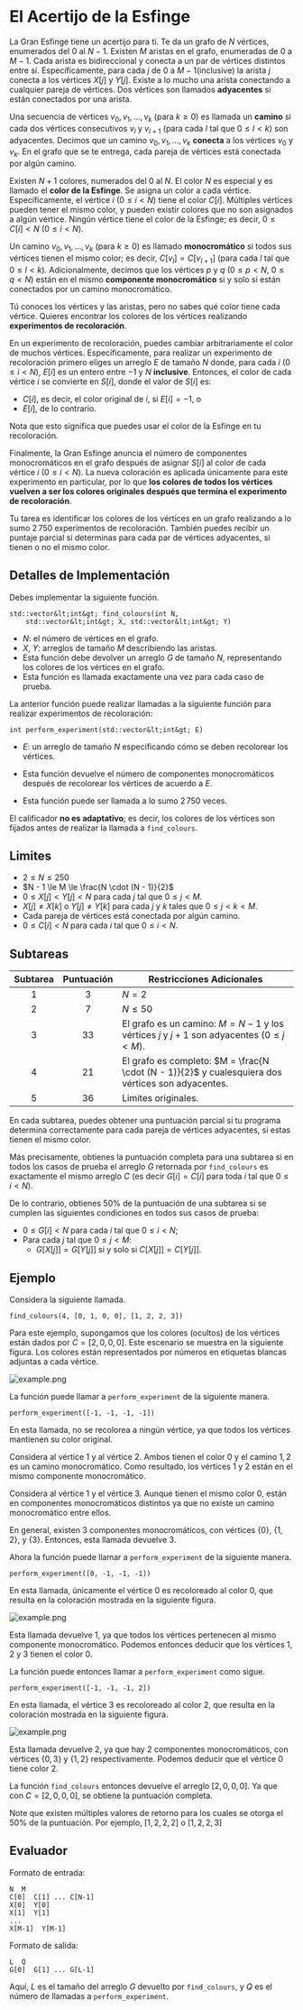 # El Acertijo de la Esfinge

La Gran Esfinge tiene un acertijo para ti.
Te da un grafo de $N$ vértices, enumerados del $0$ al $N - 1$.
Existen $M$ aristas en el grafo, enumeradas de $0$ a $M-1$. Cada arista es bidireccional y conecta
a un par de vértices distintos entre sí.
Específicamente, para cada $j$ de $0$ a $M - 1$(inclusive) la arista $j$ conecta a los vértices $X[j]$ y $Y[j]$.
Existe a lo mucho una arista conectando a cualquier pareja de vértices.
Dos vértices son llamados **adyacentes**
si están conectados por una arista.

Una secuencia de vértices $v_0, v_1, \ldots, v_k$ (para $k \ge 0$)
es llamada un **camino**
si cada dos vértices consecutivos $v_l$ y $v_{l+1}$
 (para cada $l$ tal que $0 \le l \lt k$)
 son adyacentes.
Decimos que un camino $v_0, v_1, \ldots, v_k$
**conecta** a los vértices $v_0$ y $v_k$.
En el grafo que se te entrega, cada pareja de vértices está conectada
por algún camino.

Existen $N + 1$ colores, numerados del $0$ al $N$.
El color $N$ es especial y es llamado el **color de la Esfinge**.
Se asigna un color a cada vértice.
Específicamente, el vértice $i$ ($0 \le i \lt N$) tiene el color $C[i]$.
Múltiples vértices pueden tener el mismo color, y pueden existir
colores que no son asignados a algún vértice.
Ningún vértice tiene el color de la Esfinge;
es decir,  $0 \le C[i] \lt N$ ($0 \le i \lt N$).

Un camino $v_0, v_1, \ldots, v_k$ (para $k \ge 0$)
es llamado **monocromático**
si todos sus vértices tienen el mismo color; es decir,
$C[v_l] = C[v_{l+1}]$ (para cada $l$ tal que $0 \le l \lt k$).
Adicionalmente, decimos que los vértices $p$ y $q$ ($0 \le p \lt N$, $0 \le q \lt N$)
están en el mismo **componente monocromático**
si y solo si están conectados por un camino monocromático.

Tú conoces los vértices y las aristas, pero no sabes qué
color tiene cada vértice.
Quieres encontrar los colores de los vértices realizando
**experimentos de recoloración**.


En un experimento de recoloración,
puedes cambiar arbitrariamente el color de muchos vértices.
Específicamente, para realizar un experimento de recoloración
primero eliges un arreglo $E$ de tamaño $N$ 
donde, para cada $i$ ($0 \le i \lt N$), $E[i]$ es un entero entre
$-1$ y $N$ **inclusive**.
Entonces, el color de cada vértice $i$ se convierte en $S[i]$, donde
el valor de $S[i]$ es:
* $C[i]$, es decir, el color original de $i$, si $E[i] = -1$, o
* $E[i]$, de lo contrario.

Nota que esto significa que puedes usar el color de la Esfinge en tu
recoloración.

Finalmente, la Gran Esfinge anuncia
el número de componentes monocromáticos en el grafo después de
asignar $S[i]$ al color de cada vértice $i$ ($0 \le i \lt N$).
La nueva coloración es aplicada únicamente para este experimento
en particular, por lo que
**los colores de todos los vértices vuelven a ser los colores originales
después que termina el experimento de recoloración**.


Tu tarea es identificar los colores de los vértices en un grafo
realizando a lo sumo $2\,750$ experimentos de recoloración.
También puedes recibir un puntaje parcial
 si determinas para cada par de vértices adyacentes, si tienen o no el mismo color.


## Detalles de Implementación

Debes implementar la siguiente función.

```
std::vector&lt;int&gt; find_colours(int N,
    std::vector&lt;int&gt; X, std::vector&lt;int&gt; Y)
```

* $N$: el número de vértices en el grafo.
* $X$, $Y$: arreglos de tamaño $M$ describiendo las aristas.
* Esta función debe devolver un arreglo $G$ de tamaño $N$,
  representando los colores de los vértices en el grafo.
* Esta función es llamada exactamente una vez para cada caso de prueba.

La anterior función puede realizar llamadas a la siguiente función para realizar experimentos de recoloración: 


```
int perform_experiment(std::vector&lt;int&gt; E)
```

* $E$: un arreglo de tamaño $N$ especificando cómo se deben recolorear los vértices.
* Esta función devuelve el número de componentes monocromáticos
  después de recolorear los vértices de acuerdo a $E$.

* Esta función puede ser llamada a lo sumo $2\,750$ veces.

El calificador **no es adaptativo**; es decir, los colores de los vértices
son fijados antes de realizar la llamada a `find_colours`.

## Limites

* $2 \le N \le 250$
* $N - 1 \le M \le \frac{N \cdot (N - 1)}{2}$
* $0 \le X[j] \lt Y[j] \lt N$ para cada $j$ tal que $0 \le j \lt M$.
* $X[j] \neq X[k]$ o $Y[j] \neq Y[k]$
   para cada $j$ y $k$ tales que $0 \le j \lt k \lt M$.
* Cada pareja de vértices está conectada por algún camino.
* $0 \le C[i] \lt N$ para cada $i$ tal que $0 \le i \lt N$.

## Subtareas

| Subtarea | Puntuación | Restricciones Adicionales                                                                  |
|:--------:|:----------:|--------------------------------------------------------------------------------------------|
|    1     |    $3$     | $N = 2$                                                                                    
|    2     |    $7$     | $N \le 50$                                                                                 
|    3     |    $33$    | El grafo es un camino: $M = N - 1$ y los vértices $j$ y $j+1$ son adyacentes ($0 \leq j < M$). 
|    4     |    $21$    | El grafo es completo: $M = \frac{N \cdot (N - 1)}{2}$ y cualesquiera dos vértices son adyacentes.  
|    5     |    $36$    | Limites originales.                                                                 

En cada subtarea, puedes obtener una puntuación parcial si tu programa determina correctamente para cada pareja de vértices adyacentes, si estas tienen el mismo color.

Más precisamente,
obtienes la puntuación completa para una subtarea
si en todos los casos de prueba
el arreglo $G$ retornada por `find_colours`
es exactamente el mismo arreglo $C$ (es decir $G[i] = C[i]$
para toda $i$ tal que $0 \le i \lt N$).

De lo contrario,
obtienes $50\%$ de la puntuación de una subtarea
si se cumplen las siguientes condiciones 
en todos sus casos de prueba:
* $0 \le G[i] \lt N$
   para cada $i$ tal que $0 \le i \lt N$;
* Para cada $j$ tal que $0 \le j \lt M$:
  * $G[X[j]] = G[Y[j]]$ si y solo si $C[X[j]] = C[Y[j]]$.

## Ejemplo

Considera la siguiente llamada.

```
find_colours(4, [0, 1, 0, 0], [1, 2, 2, 3])
```

Para este ejemplo, supongamos que los colores (ocultos) de los vértices
están dados por 
 $C = [2, 0, 0, 0]$.
Este escenario se muestra en la siguiente figura.
Los colores están representados por números en etiquetas blancas adjuntas a cada vértice.


![example.png](sphinx_example.png "230")

La función puede llamar a `perform_experiment` de la siguiente manera.

```
perform_experiment([-1, -1, -1, -1])
```

En esta llamada, no se recolorea a ningún vértice, ya que todos los vértices mantienen su color original.

Considera al vértice $1$ y al vértice $2$. Ambos tienen el color $0$ 
y el camino $1, 2$ es un camino monocromático.
Como resultado, los vértices $1$ y $2$ están en el mismo componente monocromático.

Considera al vértice $1$ y el vértice $3$.
Aunque tienen el mismo color $0$,
están en componentes monocromáticos distintos
ya que no existe un camino monocromático entre ellos.

En general, existen $3$ componentes monocromáticos,
con vértices $\{0\}$, $\{1, 2\}$, y $\{3\}$.
Entonces, esta llamada devuelve $3$.

Ahora la función puede llamar a `perform_experiment` de la siguiente
manera.


```
perform_experiment([0, -1, -1, -1])
```

En esta llamada, únicamente el vértice $0$ es recoloreado al color $0$,
que resulta en la coloración mostrada en la siguiente figura.


![example.png](sphinx_order1.png "230")

Esta llamada devuelve $1$, ya que todos los vértices pertenecen al mismo componente monocromático.
Podemos entonces deducir que los vértices $1$, $2$ y $3$ tienen el color $0$.

La función puede entonces llamar a  `perform_experiment` como sigue.

```
perform_experiment([-1, -1, -1, 2])
```

En esta llamada, el vértice $3$ es recoloreado al color $2$, que resulta
en la coloración mostrada en la siguiente figura.

![example.png](sphinx_order2.png "230")

Esta llamada devuelve $2$, ya que hay $2$ componentes monocromáticos,
con vértices $\{0, 3\}$ y $\{1, 2\}$ respectivamente.
Podemos deducir que el vértice $0$ tiene color $2$.

La función `find_colours` entonces devuelve el arreglo $[2, 0, 0, 0]$.
Ya que con $C = [2, 0, 0, 0]$, se obtiene la puntuación completa.

Note que existen múltiples valores de retorno para los cuales se otorga el $50\%$ de la puntuación. Por ejemplo, $[1, 2, 2, 2]$ o $[1, 2, 2, 3]$

## Evaluador

Formato de entrada:

```
N  M
C[0]  C[1] ... C[N-1]
X[0]  Y[0]
X[1]  Y[1]
...
X[M-1]  Y[M-1]
```

Formato de salida:

```
L  Q
G[0]  G[1] ... G[L-1]
```

Aquí, $L$ es el tamaño del arreglo $G$ devuelto por `find_colours`,
 y $Q$ es el número de llamadas a `perform_experiment`.
